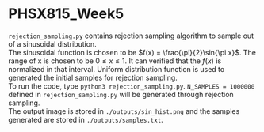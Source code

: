 # PHSX815_Week5
`rejection_sampling.py` contains rejection sampling 
algorithm to sample out of a sinusoidal distribution.<br/>
The sinusoidal function is chosen to be $f(x) = \frac{\pi}{2}\sin{\pi x}$.
The range of x is chosen to be $0 \leq x \leq 1$. It can verified
that the $f(x)$ is normalized in that interval. Uniform distribution
function is used to generated the initial samples for rejection
sampling.
<br/>
To run the code, type `python3 rejection_sampling.py`. `N_SAMPLES = 1000000` defined in `rejection_sampling.py`
will be generated through rejection sampling.
<br/>
The output image is stored in `./outputs/sin_hist.png` and the samples
generated are stored in `./outputs/samples.txt`.
